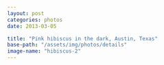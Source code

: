 ```yaml
---
layout: post
categories: photos
date: 2013-03-05

title: "Pink hibiscus in the dark, Austin, Texas"
base-path: "/assets/img/photos/details"
image-name: "hibiscus-2"
---
```

